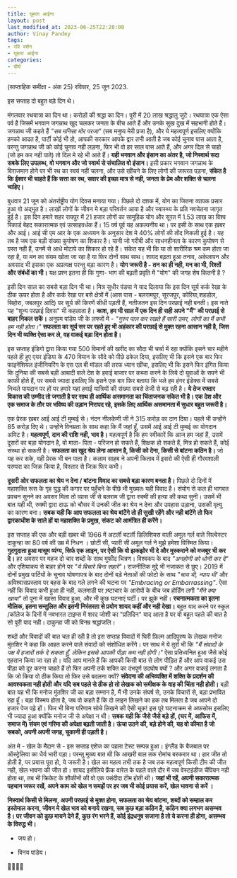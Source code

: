 ```yaml
---
title: घूमता आईना
layout: post
last_modified_at: 2023-06-25T22:20:00
author: Vinay Pandey
tags:
- रवि दर्शन
- घूमता आईना
categories:
- दीर्घ
---
```

(साप्ताहिक समीक्षा - अंक 25)
रविवार, 25 जून 2023.

इस सप्ताह दो बहुत बड़े दिन थे। 

मंगलवार रथयात्रा का दिन था। करोड़ों की श्रद्धा का दिन। पुरी में 20 लाख श्रद्धालु जुटे। रथयात्रा एक ऐसा पर्व है जिसमें भगवान जगन्नाथ खुद चलकर जनता के बीच आते हैं और उनके सुख दुख में सहभागी होते हैं।जगन्नाथ जी कहते हैं *"सब मनिसा मोर परजा"* (सब मनुष्य मेरी प्रजा है), और ये महत्वपूर्ण इसलिए क्योंकि हमको आदत है, पार्टी कोई भी हो, आपकी सरकार आपके द्वार तभी आती है जब कोई चुनाव पास आता है, परन्तु जगन्नाथ जी को कोई चुनाव नही लड़ना, फिर भी वो हर साल पास आते हैं, और अगर दिल से चाहो (जो हम कर नही पाते) तो दिल मे रहे भी आते हैं। **यही भगवान और इंसान का अंतर है, जो निस्वार्थ सदा सबके लिए उपलब्ध, वो भगवान और जो स्वार्थ से संचालित वो इंसान।**  इसी प्रकार भगवान जगन्नाथ के विराजमान होने पर भी रथ का स्वयं नहीं चलना, और उसे खींचने के लिए लोगों की जरूरत पड़ना, **संकेत है कि ईश्वर भी चाहते हैं कि सत्ता का रथ, सवार की इच्छा मात्र से नही, जनता के प्रेम और शक्ति से चलना चाहिए।**

बुधवार 21 जून को अंतर्राष्ट्रीय योग दिवस मनाया गया। पिछले दो दशक में, योग का जितना व्यापक प्रसार हुआ वो अद्भुत है। लाखों लोगों के जीवन मे बड़ा परिवर्तन आया है और स्वास्थ्य के प्रति नवचेतना जागृत हुई है। इस दिन हमारे शहर रायपुर में 21 हजार लोगों का सामूहिक योग और सूरत में 1.53 लाख का विश्व रिकार्ड बेहद सकारात्मक एवं उत्साहवर्धक हैं। 15 वर्ष पूर्व यह अकल्पनीय था। 
पर इसी के साथ एक ख़बर और आई। आई सी एम आर के एक अध्ययन के अनुसार  देश मे 40% लोगों की तोंद निकली हुई है। यह तब है जब एक बड़ी संख्या कुपोषण का शिकार है। यानी जो गरीबी और साधनहीनता के कारण कुपोषण से ग्रस्त नही हैं, उनमें से आधे मोटापे का शिकार हो रहे हैं। संकेत यह भी कि या तो शारीरिक श्रम कम होता जा रहा है, या मन का संयम खोता जा रहा है या फिर दोनों साथ साथ। शायद बढ़ता हुआ तनाव, अकेलापन और अवसाद भी इसका एक अप्रत्यक्ष परन्तु बड़ा कारण है। **योग जरूरी है - तन का ही नही, मन का भी, रिश्तों और संबंधों का भी।** यक्ष प्रश्न इतना ही कि गुणा- भाग की बढ़ती प्रवृति में "योग" की जगह शेष कितनी है ?

इसी दिन साल का सबसे बड़ा दिन भी था। मित्र सुधीर पंड्या ने याद दिलाया कि इस दिन सूर्य कर्क रेखा के ठीक ऊपर होता है और कर्क रेखा पर बसे क्षेत्रों में (आस पास - बलरामपुर, सूरजपुर, कोरिया,शहडोल, सिहोरा, जबलपुर आदि) पर सूर्य की किरणें सीधी पड़ती हैं, नतीजतन इस दिन परछाई नही बनती। इस नाते यह "शून्य परछाई दिवस" भी कहलाता है। **काश, हम भी साल में एक दिन ही सही अपने "मैं" की परछाई से बाहर निकल सकें।** अनुपम पांडेय जी के लफ्जों में - 
*"गुरुर पाल कर रखते हैं सारी उमर,*
*लोगों का मैं कभी हम नही होता।"*
**सफलता का सूर्य सर पर रहते हुए भी अहंकार की परछाई से मुक्त रहना आसान नही है, जिस दिन भी व्यक्ति ऐसा कर ले, वह वाकई बड़ा दिन होता है।**

इस सप्ताह इंडिगो द्वारा किया गया 500 विमानों की खरीद का सौदा भी चर्चा में रहा क्योंकि इसने चार महीने पहले ही हुए एयर इंडिया के 470 विमान के सौदे को पीछे ढकेल दिया, इसलिए भी कि इसने एक बार फिर फाइनेंशियल इंजीनियरिंग के एस एल बी मॉडल की तरफ ध्यान खींचा, इसलिए भी कि इसने फिर इंगित किया कि दुनिया की सबसे बड़ी आबादी वाले देश के हवाई बाजार पर कब्जा करने के लिये दो युवाओं के सपने भी काफी होते हैं, पर सबसे ज्यादा इसलिए कि इसने एक बार फिर बताया कि भले हम हंगर इंडेक्स में सबसे निचले पायदान पर हों पर हमारे यहां हवाई यात्रियों की संख्या सबसे तेजी से बढ़ रही है। **ये तेज रफ्तार विकास की उम्मीद तो जगाती है पर साथ ही आर्थिक असमानता का चिंताजनक संकेत भी है। एक देश और एक समाज के तौर पर भविष्य की उड़ान निरापद रहे, इसके लिए आर्थिक असमानता में सुधार बहुत जरूरी है।** 

एक प्रेरक ख़बर आई आई टी मुम्बई से। नंदन नीलकेणी जी ने 315 करोड़ का दान दिया। पहले भी उन्होंने 85 करोड़ दिए थे। उन्होंने विनम्रता के साथ कहा कि मैं जहां हूँ, उसमें आई आई टी मुम्बई का योगदान अमिट है। **महत्वपूर्ण, दान की राशि नही, भाव है।** महत्वपूर्ण है कि हम स्वीकारें कि आज हम जहां हैं, उसमें दूसरों का बड़ा योगदान है, वो माता- पिता - परिजन हो सकते हैं, शिक्षक हो सकते हैं, मित्र हो सकते हैं, कोई संस्था हो सकती है। **सफलता का खुद श्रेय लेना आसान है, किसी को देना, किसी से बांटना कठिन है।** जो यह कर सके, वही प्रेरक भी बन पाता है। कलाम साहब ने अपनी किताब में इसरो की ऐसी ही  गौरवशाली परम्परा का जिक्र किया है, विस्तार से जिक्र फिर कभी। 

**दूसरी ओर सफलता का श्रेय न देना / बांटना विवाद का सबसे बड़ा कारण बनता है।** पिछले दो दिनों में महाशक्ति रूस के गृह युद्ध की कगार पर पहुँचने के पीछे भी मुख्यतः यही विवाद है। संयोग से कल ही भागवत प्रवचन सुनने का अवसर मिला तो व्यास जी से बलराम जी द्वारा रुक्मी की हत्या की कथा सुनी। उसमें भी बात यही थी, रुक्मी द्वारा दाऊ को चौसर में उनकी जीत का श्रेय न देना और उपहास उड़ाना, उसकी मृत्यु का कारण बना। **सबक यही कि आप सफलता का श्रेय बांटेंगे तो ही सुखी रहेंगे और नही बांटेंगे तो फिर द्वारकाधीश के साले हों या महाशक्ति के प्रमुख, संकट को आमंत्रित ही करेंगे।**

इस सप्ताह की एक और बड़ी खबर थी 1966 में अटर्ली बटर्ली डिलिशियस वाली अमूल गर्ल वाले सिल्वेस्टर दाकुन्हा का 80 वर्ष की उम्र में निधन । छोटी सी, प्यारी सी अमूल गर्ल ने मुझे हमेशा विस्मित किया।  **गुदगुदाता हुआ मासूम व्यंग्य, सिर्फ एक लाइन, पर ऐसी कि वो झकझोर भी दे और मुस्कराने को मजबूर भी कर दे।** हर अवसर पर  महज दो चार शब्दों के साथ मुफीद चित्रण। विश्वकप के बाद *"अनहोनी को धोनी कर दे"* और एशियाकप से बाहर होने पर *"ये बिचारे बिना सहारे"*। राजनीतिक मुद्दे भी नजाकत से छुए। 2019 में दोनों प्रमुख पार्टियों के चुनाव घोषणापत्र के बाद दोनों बड़े नेताओं की फोटो के साथ *"चाय भी, न्याय भी'* और अविश्वासप्रस्ताव पर बहस के बाद गले लगने की घटना पर *"Embracing or Embarrassing"*. ऐसा नहीं कि विवाद कभी हुआ ही नही, कलमाडी पर भ्र्ष्टाचार के आरोपों के बीच जब होर्डिंग लगी  *"मैंने क्या खाया"* तो पूना में खासा विवाद हुआ, और भी कुछ घटनाएं घटीं। पर झुके नही।  **रचनात्मकता का इतना मौलिक, इतना सन्तुलित और इतनी निरंतरता से प्रयोग शायद कहीं और नही देखा।** बहुत याद करने पर स्कूल /कॉलेज के दिनों में नवभारत टाइम्स में शरद जोशी का "प्रतिदिन" याद आता है पर वो बहुत पहले की बात है सो पूरी याद नही। दाकुन्हा जी को विनम्र श्रद्धांजलि। 

शब्दों और विवादों की बात चल ही रही है तो इस सप्ताह विवादों में घिरी फ़िल्म आदिपुरुष के लेखक मनोज मुंतशिर ने कहा कि आहत करने वाले संवादों को संशोधित करेंगे। पर साथ मे ये तुर्रा भी कि *"मैं संवादों के पक्ष में हजारों तर्क दे सकता हूँ, लेकिन इससे आपकी पीड़ा कम नही होगी।"* ऐसा प्रतिध्वनित हुआ जैसे कोई एहसान किया जा रहा हो। यदि आप मानते हैं कि आपकी किसी बात से लोग पीड़ित हैं और आप वाकई उस पीड़ा को दूर करना चाहते हैं तो फिर अपनी तर्क शक्ति का दंभपूर्ण उदघोष क्यों ? और अगर वाकई लगता है कि जो किया वो ठीक किया तो फिर उसे बदलना क्यों? **संवेदना की अभिव्यक्ति में शक्ति के प्रदर्शन की आवश्यकता नही होती और यदि सब पहले से ठीक हो तो लेखक को समीक्षक के वाह की चिंता नही होती।** बड़ी बात यह भी कि मनोज मुंतशिर जी का बड़ा सम्मान है, मैं भी उनके संघर्ष से, उनके विचारों से, बड़ा प्रभावित रहा हूँ। बड़ा विस्मय होता है, जब वो कहते हैं कि दो लाइन लिखने का हक तब मिलता है जब आपने दो हजार पेज पढ़े हों। फिर भी बिना परिणाम सोचे लिखने की ऐसी चूक! इस पूरे घटनाक्रम से अफसोस इसलिए भी ज्यादा हुआ क्योंकि मनोज जी से अपेक्षा न थी। **सबक यही कि जैसे जैसे बड़े हों, (घर में, आफिस में, समाज में) संयम एवं गरिमा की अपेक्षा बढ़ती जाती है। ऊंचा उठने की, बड़े होने की, यह वो कीमत है जो सबको, अपनी अपनी जगह, चुकानी ही पड़ती है।**

अंत मे - खेल के मैदान से - इस सप्ताह एशेज का पहला टेस्ट सम्पन्न हुआ। इंग्लैंड के बैजबाल पर ऑस्ट्रेलिया का धैर्य भारी पड़ा। परन्तु मुख्य बात थी कि आखरी बाल तक रोमांच बरकरार था। हार जीत तो होती है, पर प्रयास पूरा हो, ये जरूरी है। खेल का महत्व तभी तक है जब तक महत्वपूर्ण किसी टीम की जीत नही, खेल भावना की जीत हो। शायद इसीलिये फ्रैंक वारेल के पहले वाले दौर में जब वेस्टइंडीज चैंपियन नही होता था, तब भी क्रिकेट के शौकीनों की वो एक पसंदीदा टीम होती थी। **जहां भी रहें, अपनी सकारात्मक पहचान जरूर रखें, अपने काम को खेल न समझें पर हर जब भी कोई प्रयास करें, खेल भावना से करें ।**

**निस्वार्थ किसी से मिलना, अपनी परछाई से मुक्त होना, सफलता का श्रेय बांटना, शब्दों को सम्हाल कर इस्तेमाल करना, जीवन मे खेल भाव को बनाये रखना, सब कुछ बड़ा कठिन है, कठिन क्या लगभग असम्भव है। पर जीवन को कुछ मायने देने हैं, कुछ रंग भरने हैं, कोई इंद्रधनुष सजाना है तो ये करना ही होगा, असम्भव के विरुद्ध भी।**

- जय हो।

- विनय पांडेय।

🙏🌷🌷🙏


